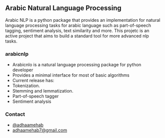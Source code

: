 ## Arabic Natural Language Processing 

Arabic NLP is a python package that provides an implementation for natural language processing tasks for arabic language such as part-of-speech tagging, sentiment analysis, text similarity and more.
This projetc is an active project that aims to build a standard tool for more advanced nlp tasks.


### arabicnlp

- Arabicnlo is a natural language processing package for python developer 
- Provides a minimal interface for most of basic algorithms 
- Current release has:
 - Tokenization.
 - Stemming and lemmatization.
 - Part-of-speech tagger
 - Sentiment analysis


### Contact
- [@adhaamehab](http://github.com/adhaamehab)
- [adhaamehab7@gmail.com](mailto:adhaamehab7@gmail.com)
